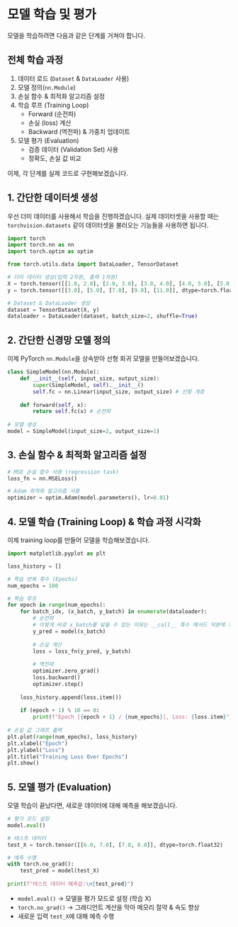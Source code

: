 # 모델 학습 및 평가

모델을 학습하려면 다음과 같은 단계를 거쳐야 합니다.

## 전체 학습 과정

1. 데이터 로드 (`Dataset` & `DataLoader` 사용)
2. 모델 정의(`nn.Module`)
3. 손실 함수 & 최적화 알고리즘 설정
4. 학습 루프 (Training Loop)
    - Forward (순전파)
    - 손실 (loss) 계산
    - Backward (역전파) & 가중치 업데이트
5. 모델 평가 (Evaluation)
    - 검증 데이터 (Validation Set) 사용
    - 정확도, 손실 값 비교

이제, 각 단계를 실제 코드로 구현해보겠습니다.

## 1. 간단한 데이터셋 생성

우선 더미 데이터를 사용해서 학습을 진행하겠습니다. 실제 데이터셋을 사용할 때는 `torchvision.datasets` 같이 데이터셋을 불러오는 기능들을 사용하면 됩니다.

```python
import torch
import torch.nn as nn
import torch.optim as optim

from torch.utils.data import DataLoader, TensorDataset

# 더미 데이터 생성(입력 2차원, 출력 1차원)
X = torch.tensor([[1.0, 2.0], [2.0, 3.0], [3.0, 4.0], [4.0, 5.0], [5.0, 6.0]], dtype=torch.float32)
y = torch.tensor([[3.0], [5.0], [7.0], [9.0], [11.0]], dtype=torch.float32)

# Dataset & DataLoader 생성
dataset = TensorDataset(X, y)
dataloader = DataLoader(dataset, batch_size=2, shuffle=True)
```

## 2. 간단한 신경망 모델 정의

이제 PyTorch `nn.Module`을 상속받아 선형 회귀 모델을 만들어보겠습니다.

```python
class SimpleModel(nn.Module):
	def __init__(self, input_size, output_size):
		super(SimpleModel, self).__init__()
		self.fc = nn.Linear(input_size, output_size) # 선형 계층
		
	def forward(self, x):
		return self.fc(x) # 순전파
		
# 모델 생성
model = SimpleModel(input_size=2, output_size=1)
```

## 3. 손실 함수 & 최적화 알고리즘 설정

```python
# MSE 손실 함수 사용 (regression task)
loss_fn = nn.MSELoss()

# Adam 최적화 알고리즘 사용
optimizer = optim.Adam(model.parameters(), lr=0.01)
```

## 4. 모델 학습 (Training Loop) & 학습 과정 시각화

이제 training loop를 만들어 모델을 학습해보겠습니다.

```python
import matplotlib.pyplot as plt

loss_history = []

# 학습 반복 횟수 (Epochs)
num_epochs = 100

# 학습 루프
for epoch in range(num_epochs):
	for batch_idx, (x_batch, y_batch) in enumerate(dataloader):
		# 순전파
		# 이렇게 바로 x_batch를 넣을 수 있는 이유는 __call__ 특수 메서드 덕분에 가능함
		y_pred = model(x_batch)
		
		# 손실 계산
		loss = loss_fn(y_pred, y_batch)
		
		# 역전파
		optimizer.zero_grad()
		loss.backward()
		optimizer.step()
		
	loss_history.append(loss.item())
		
	if (epoch + 1) % 10 == 0:
		print(f"Epoch [{epoch + 1} / {num_epochs}], Loss: {loss.item}")
		
# 손실 값 그래프 출력
plt.plot(range(num_epochs), loss_history)
plt.xlabel("Epoch")
plt.ylabel("Loss")
plt.title("Training Loss Over Epochs")
plt.show()
```

## 5. 모델 평가 (Evaluation)

모델 학습이 끝났다면, 새로운 데이터에 대해 예측을 해보겠습니다.

```python
# 평가 모드 설정
model.eval()

# 테스트 데이터
test_X = torch.tensor([[6.0, 7.0], [7.0, 8.0]], dtype=torch.float32)

# 예측 수행
with torch.no_grad():
	test_pred = model(test_X)
	
print(f"테스트 데이터 예측값:\n{test_pred}")
```

- `model.eval()` → 모델을 평가 모드로 설정 (학습 X)
- `torch.no_grad()` → 그래디언트 계산을 막아 메모리 절약 & 속도 향상
- 새로운 입력 `test_X`에 대해 예측 수행